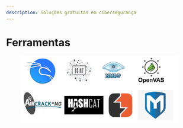 ```yaml
---
description: Soluções gratuitas em cibersegurança
---
```


# Ferramentas

<figure><img src="../.gitbook/assets/image (2) (1) (1).png" alt=""><figcaption></figcaption></figure>

